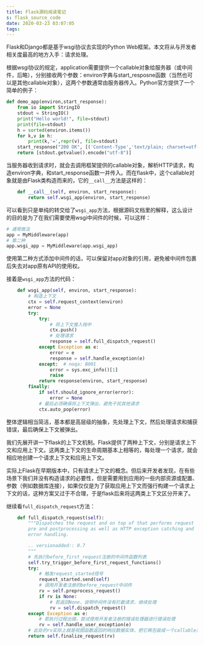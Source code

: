 ```yaml
---
title: Flask源码阅读笔记
s: flask_source_code
date: 2020-03-23 03:07:05
tags:
---
```



Flask和Django都是基于wsgi协议去实现的Python Web框架。本文将从与开发者相关度最高的地方入手：请求处理。

根据wsgi协议的规定，application需要提供一个callable对象给服务器（或中间件，后略），分别接收两个参数：environ字典与start_resposne函数（当然也可以是其他callable对象），这两个参数通常由服务器传入。Python官方提供了一个简单的例子：

```python
def demo_app(environ,start_response):
    from io import StringIO
    stdout = StringIO()
    print("Hello world!", file=stdout)
    print(file=stdout)
    h = sorted(environ.items())
    for k,v in h:
        print(k,'=',repr(v), file=stdout)
    start_response("200 OK", [('Content-Type','text/plain; charset=utf-8')])
    return [stdout.getvalue().encode("utf-8")]
```

当服务器收到请求时，就会去调用框架提供的callable对象，解析HTTP请求，构造environ字典，和start_response函数一并传入。而在flask中，这个callable对象就是由Flask类构造而来的，它的`__call__`方法是这样的：

```python
    def __call__(self, environ, start_response):
        return self.wsgi_app(environ, start_response)
```

可以看到只是单纯的转交给了`wsgi_app`方法，根据源码文档里的解释，这么设计的目的是为了在我们需要使用wsgi中间件的时候，可以这样：

```python
# 通常做法
app = MyMiddleware(app)
# 第二种
app.wsgi_app = MyMiddleware(app.wsgi_app)
```

使用第二种方式添加中间件的话，可以保留对app对象的引用，避免被中间件包裹后失去对app原有API的使用权。

接着是`wsgi_app`方法的代码：

```python
    def wsgi_app(self, environ, start_response):
        # 构造上下文
        ctx = self.request_context(environ)
        error = None
        try:
            try:
                # 将上下文推入栈中
                ctx.push()
                # 处理请求
                response = self.full_dispatch_request()
            except Exception as e:
                error = e
                response = self.handle_exception(e)
            except:  # noqa: B001
                error = sys.exc_info()[1]
                raise
            return response(environ, start_response)
        finally:
            if self.should_ignore_error(error):
                error = None
            # 最后必须确保将上下文弹出，避免干扰其他请求
            ctx.auto_pop(error)
```

整体逻辑相当简洁，基本都是高层级的抽象，先处理上下文，然后处理请求和捕获错误，最后确保上下文被弹出。

我们先展开讲一下flask的上下文机制。Flask提供了两种上下文，分别是请求上下文和应用上下文。这两类上下文的生命周期基本上相等的，每处理一个请求，就会相应地创建一个请求上下文和应用上下文。

实际上Flask在早期版本中，只有请求上下文的概念。但后来开发者发现，在有些场景下我们并没有构造请求的必要性，但是需要用到应用的一些内部资源或配置、参数（例如数据库连接），如果仅仅是为了获取应用上下文而强行构建一个请求上下文的话，这种方案又过于不合理，于是flask后来将这两类上下文区分开来了。



继续看`full_dispatch_request`方法：

```python
    def full_dispatch_request(self):
        """Dispatches the request and on top of that performs request
        pre and postprocessing as well as HTTP exception catching and
        error handling.

        .. versionadded:: 0.7
        """
        # 先执行before_first_request注册的中间件函数列表
        self.try_trigger_before_first_request_functions()
        try:
            # 触发request_started信号
            request_started.send(self)
            # 调用开发者注册的before_request中间件
            rv = self.preprocess_request()
            if rv is None:
                # 若返回None，说明中间件没有拦截请求，继续处理
                rv = self.dispatch_request()
        except Exception as e:
            # 若执行过程出错，尝试使用开发者注册的错误处理器进行错误处理
            rv = self.handle_user_exception(e)
        # 此处的rv实际上就是视图函数返回的响应数据实体，把它再包装成一个callable对象
        return self.finalize_request(rv)
```

